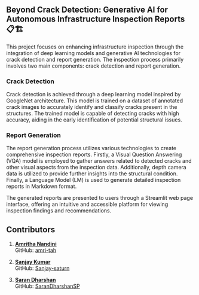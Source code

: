 ## Beyond Crack Detection: Generative AI for Autonomous Infrastructure Inspection Reports 📋🏗️

This project focuses on enhancing infrastructure inspection through the integration of deep learning models and generative AI technologies for crack detection and report generation. The inspection process primarily involves two main components: crack detection and report generation.

### Crack Detection
Crack detection is achieved through a deep learning model inspired by GoogleNet architecture. This model is trained on a dataset of annotated crack images to accurately identify and classify cracks present in the structures. The trained model is capable of detecting cracks with high accuracy, aiding in the early identification of potential structural issues.

### Report Generation
The report generation process utilizes various technologies to create comprehensive inspection reports. Firstly, a Visual Question Answering (VQA) model is employed to gather answers related to detected cracks and other visual aspects from the inspection data. Additionally, depth camera data is utilized to provide further insights into the structural condition. Finally, a Language Model (LM) is used to generate detailed inspection reports in Markdown format.

The generated reports are presented to users through a Streamlit web page interface, offering an intuitive and accessible platform for viewing inspection findings and recommendations.

## Contributors

1. **[Amritha Nandini](https://www.linkedin.com/in/amrithanandini/)**  
   GitHub: [amri-tah](https://github.com/amri-tah)

2. **[Sanjay Kumar](https://www.linkedin.com/in/sanjay-kumar-kj-489a9b250/)**  
   GitHub: [Sanjay-saturn](https://github.com/Sanjay-saturn)
   
4. **[Saran Dharshan](https://www.linkedin.com/in/sarandharshan/)**  
   GitHub: [SaranDharshanSP](https://github.com/SaranDharshanSP)
